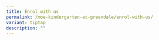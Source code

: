 ```yaml
---
title: Enrol with us
permalink: /moe-kindergarten-at-greendale/enrol-with-us/
variant: tiptap
description: ""
---
```

